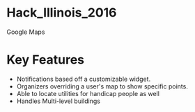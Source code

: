# Hack_Illinois_2016
Google Maps

# Key Features

- Notifications based off a customizable widget.
- Organizers overriding a user's map to show specific points.
- Able to locate utilities for handicap people as well
- Handles Multi-level buildings
